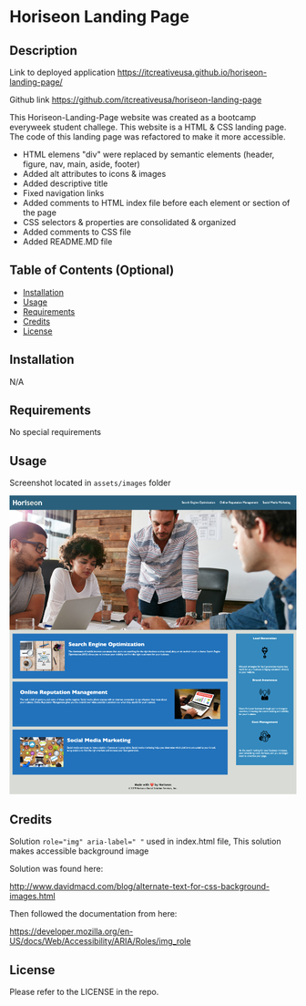# Horiseon Landing Page

## Description

Link to deployed application
https://itcreativeusa.github.io/horiseon-landing-page/

Github link 
https://github.com/itcreativeusa/horiseon-landing-page

This Horiseon-Landing-Page website was created as a bootcamp everyweek student challege. This website is a HTML & CSS landing page. The code of this landing page was refactored to make it more accessible. 
- HTML elemens "div" were replaced by semantic elements (header, figure, nav, main, aside, footer)
- Added alt attributes to icons & images
- Added descriptive title 
- Fixed navigation links
- Added comments to HTML index file before each element or section of the page
- CSS selectors & properties are consolidated & organized
- Added comments to CSS file
- Added README.MD file

## Table of Contents (Optional)

- [Installation](#installation)
- [Usage](#usage)
- [Requirements](#requirements)
- [Credits](#credits)
- [License](#license)

## Installation

N/A

## Requirements

No special requirements

## Usage

Screenshot located in ``` assets/images ``` folder

![Homework-Challenge-1 screenshot](assets/images/screenshot-homework-challenge-1.png)


## Credits

Solution ``` role="img" aria-label=" " ``` used in index.html file,
This solution makes accessible background image 

Solution was found here:

http://www.davidmacd.com/blog/alternate-text-for-css-background-images.html

Then followed the documentation from here:

https://developer.mozilla.org/en-US/docs/Web/Accessibility/ARIA/Roles/img_role


## License

Please refer to the LICENSE in the repo.



